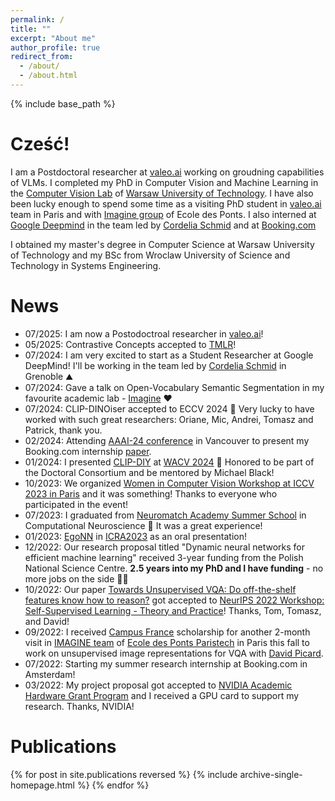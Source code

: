 ```yaml
---
permalink: /
title: ""
excerpt: "About me"
author_profile: true
redirect_from: 
  - /about/
  - /about.html
---
```


{% include base_path %}


Cześć!
======

I am a Postdoctoral researcher at [valeo.ai](https://valeoai.github.io/blog/) working on groudning capabilities of VLMs. I completed my PhD in Computer Vision and Machine Learning in the [Computer Vision Lab](https://cvlab.ii.pw.edu.pl/) of [Warsaw University of Technology](https://eng.pw.edu.pl/). I have also been lucky enough to spend some time as a visiting PhD student in [valeo.ai](https://valeoai.github.io/blog/) team in Paris and with [Imagine group](http://imagine.enpc.fr/) of Ecole des Ponts. I also interned at [Google Deepmind](https://deepmind.google/) in the team led by [Cordelia Schmid](https://cordeliaschmid.github.io/) and at [Booking.com](https://www.booking.com/)

I obtained my master's degree in Computer Science at Warsaw University of Technology and my BSc from Wroclaw University of Science and Technology in Systems Engineering.


News
======
- 07/2025: I am now a Postodoctroal researcher in [valeo.ai](https://valeoai.github.io/blog/)!
- 05/2025: Contrastive Concepts accepted to [TMLR](https://openreview.net/pdf?id=wyOv4kGkbU)!
- 07/2024: I am very excited to start as a Student Researcher at Google DeepMind! I'll be working in the team led by [Cordelia Schmid](https://cordeliaschmid.github.io/) in Grenoble ⛰️
- 07/2024: Gave a talk on Open-Vocabulary Semantic Segmentation in my favourite academic lab - [Imagine](https://imagine-lab.enpc.fr/) ❤️
- 07/2024: CLIP-DINOiser accepted to ECCV 2024 🍕 Very lucky to have worked with such great researchers: Oriane, Mic, Andrei, Tomasz and Patrick, thank you.
- 02/2024: Attending [AAAI-24 conference](https://aaai.org/aaai-conference/) in Vancouver to present my Booking.com internship [paper](https://arxiv.org/pdf/2310.19743.pdf).
- 01/2024: I presented [CLIP-DIY](https://arxiv.org/abs/2309.14289) at [WACV 2024](https://wacv2024.thecvf.com/) 🌴 Honored to be part of the Doctoral Consortium and be mentored by Michael Black!
- 10/2023: We organized [Women in Computer Vision Workshop at ICCV 2023 in Paris](https://sites.google.com/view/wicviccv2023) and it was something! Thanks to everyone who participated in the event!
- 07/2023: I graduated from [Neuromatch Academy Summer School](https://academy.neuromatch.io/) in Computational Neuroscience 🧠 It was a great experience!
- 01/2023: [EgoNN](https://github.com/jac99/Egonn) in [ICRA2023](https://www.icra2023.org/) as an oral presentation! 
- 12/2022: Our research proposal titled "Dynamic neural networks for efficient machine learning" received 3-year funding from the Polish National Science Centre. **2.5 years into my PhD and I have funding** - no more jobs on the side 👩‍🏭
- 10/2022: Our paper [Towards Unsupervised VQA: Do off-the-shelf features know how to reason?](https://arxiv.org/abs/2212.10292) got accepted to [NeurIPS 2022 Workshop: Self-Supervised Learning - Theory and Practice](https://sslneurips22.github.io/)! Thanks, Tom, Tomasz, and David!
- 09/2022: I received [Campus France](https://www.pologne.campusfrance.org/pl/program-stypendialny-sshn-na-pobyt-badawczy) scholarship for another 2-month visit in [IMAGINE team](http://imagine.enpc.fr/) of [Ecole des Ponts Paristech](http://www.enpc.fr/) in Paris this fall to work on unsupervised image representations for VQA with [David Picard](https://davidpicard.github.io/).
- 07/2022: Starting my summer research internship at Booking.com in Amsterdam!
- 03/2022: My project proposal got accepted to [NVIDIA Academic Hardware Grant Program](https://mynvidia.force.com/HardwareGrant/s/Application) and I received a GPU card to support my research. Thanks, NVIDIA!

Publications
======
{% for post in site.publications reversed %}
  {% include archive-single-homepage.html %}
{% endfor %}
